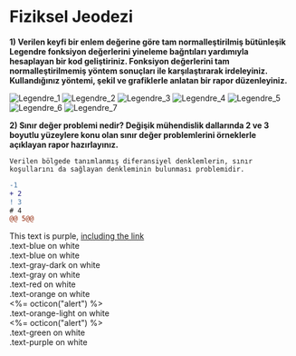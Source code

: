 # Fiziksel Jeodezi

 **1) Verilen keyfi bir enlem değerine göre tam normalleştirilmiş bütünleşik Legendre fonksiyon değerlerini yineleme bağntıları yardımıyla hesaplayan bir kod geliştiriniz. Fonksiyon değerlerini tam normalleştirilmemiş yöntem sonuçları ile karşılaştırarak irdeleyiniz. Kullandığınız yöntemi, şekil ve grafiklerle anlatan bir rapor düzenleyiniz.**


![Legendre_1](https://i.imgur.com/1hnV9UI.png)
![Legendre_2](https://i.hizliresim.com/FPDEPH.png)
![Legendre_3](https://i.hizliresim.com/q6pzyD.png)
![Legendre_4](https://i.hizliresim.com/iZqZmp.png)
![Legendre_5](https://i.imgur.com/kWK9jrk.png)
![Legendre_6](https://i.hizliresim.com/fb6lY4.png)
![Legendre_7](https://i.imgur.com/foa21Gn.png)

 **2)  Sınır değer problemi nedir? Değişik mühendislik dallarında 2 ve 3 boyutlu yüzeylere konu olan sınır değer problemlerini örneklerle açıklayan rapor hazırlayınız.**

`Verilen bölgede tanımlanmış diferansiyel denklemlerin, sınır koşullarını da sağlayan denkleminin bulunması problemidir.`

```diff
-1
+ 2
! 3
# 4
@@ 5@@
```

<div class="text-purple">
  This text is purple, <a href="#" class="text-inherit">including the link</a>
</div>


<div class="text-blue mb-2">
  .text-blue on white
</div>

<div class="text-blue mb-2">
  .text-blue on white
</div>
<div class="text-gray-dark mb-2">
  .text-gray-dark on white
</div>
<div class="text-gray mb-2">
  .text-gray on white
</div>
<div class="text-red mb-2">
  .text-red on white
</div>
<div class="text-orange mb-2">
  .text-orange on white
</div>
<span class="float-left text-red tooltipped tooltipped-n" aria-label="Does not meet accessibility standards"><%= octicon("alert") %></span>
<div class="text-orange-light mb-2">
  .text-orange-light on white
</div>
<span class="float-left text-red tooltipped tooltipped-n" aria-label="Does not meet accessibility standards"><%= octicon("alert") %></span>
<div class="text-green mb-2 ml-4">
  .text-green on white
</div>
<div class="text-purple mb-2">
  .text-purple on white
</div>
